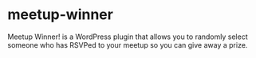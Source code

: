 meetup-winner
=============

Meetup Winner! is a WordPress plugin that allows you to randomly select someone who has RSVPed to your meetup so you can give away a prize.
